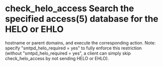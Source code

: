 # check_helo_access Search the specified access(5) database for the HELO or EHLO
hostname or parent domains, and execute the corresponding action.
Note: specify "smtpd_helo_required = yes" to fully enforce this
restriction (without "smtpd_helo_required = yes", a client can
simply skip check_helo_access by not sending HELO or EHLO).  